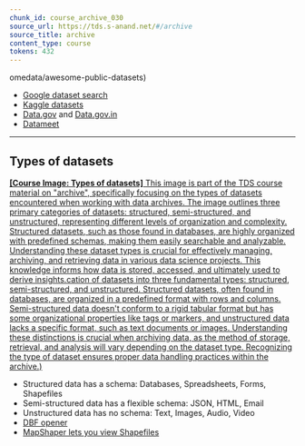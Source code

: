 ```yaml
---
chunk_id: course_archive_030
source_url: https://tds.s-anand.net/#/archive
source_title: archive
content_type: course
tokens: 432
---
```


omedata/awesome-public-datasets)
- [Google dataset search](https://datasetsearch.research.google.com/)
- [Kaggle datasets](https://www.kaggle.com/datasets/)
- [Data.gov](https://data.gov/) and [Data.gov.in](https://data.gov.in/)
- [Datameet](https://datameet.org/)

---

## Types of datasets

[**[Course Image: Types of datasets]** This image is part of the TDS course material on "archive", specifically focusing on the types of datasets encountered when working with data archives. The image outlines three primary categories of datasets: structured, semi-structured, and unstructured, representing different levels of organization and complexity. Structured datasets, such as those found in databases, are highly organized with predefined schemas, making them easily searchable and analyzable. Understanding these dataset types is crucial for effectively managing, archiving, and retrieving data in various data science projects. This knowledge informs how data is stored, accessed, and ultimately used to derive insights.cation of datasets into three fundamental types: structured, semi-structured, and unstructured. Structured datasets, often found in databases, are organized in a predefined format with rows and columns. Semi-structured data doesn't conform to a rigid tabular format but has some organizational properties like tags or markers, and unstructured data lacks a specific format, such as text documents or images. Understanding these distinctions is crucial when archiving data, as the method of storage, retrieval, and analysis will vary depending on the dataset type. Recognizing the type of dataset ensures proper data handling practices within the archive.)](https://youtu.be/u8PIxqsi1kk)

- Structured data has a schema: Databases, Spreadsheets, Forms, Shapefiles
- Semi-structured data has a flexible schema: JSON, HTML, Email
- Unstructured data has no schema: Text, Images, Audio, Video
- [DBF opener](https://www.dbfopener.com/)
- [MapShaper lets you view Shapefiles](https://mapshaper.org/)
